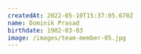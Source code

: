 ```yaml
---
createdAt: 2022-05-10T15:37:05.670Z
name: Dominik Prasad
birthdate: 1982-03-03
image: /images/team-member-05.jpg
---
```

